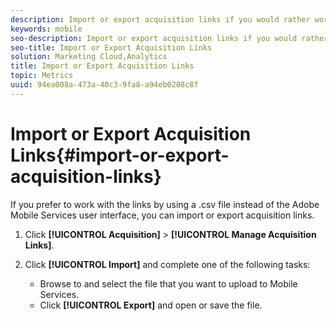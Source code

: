 ```yaml
---
description: Import or export acquisition links if you would rather work with the links using a .csv file instead of using the Adobe Mobile Services user interface.
keywords: mobile
seo-description: Import or export acquisition links if you would rather work with the links using a .csv file instead of using the Adobe Mobile Services user interface.
seo-title: Import or Export Acquisition Links
solution: Marketing Cloud,Analytics
title: Import or Export Acquisition Links
topic: Metrics
uuid: 94ea008a-473a-40c3-9fa8-a94eb0208c8f
---
```


# Import or Export Acquisition Links{#import-or-export-acquisition-links}

If you prefer to work with the links by using a .csv file instead of the Adobe Mobile Services user interface, you can import or export acquisition links.

1. Click **[!UICONTROL Acquisition]** > **[!UICONTROL Manage Acquisition Links]**.
1. Click **[!UICONTROL Import]** and complete one of the following tasks:

    * Browse to and select the file that you want to upload to Mobile Services. 
    * Click **[!UICONTROL Export]** and open or save the file.

